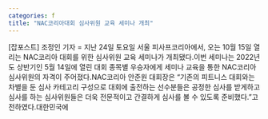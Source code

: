```yaml
---
categories: f
title: "NAC코리아대회 심사위원 교육 세미나 개최"
---
```

[잡포스트] 조정인 기자 = 지난 24일 토요일 서울 피사프코리아에서, 오는 10월 15일 열리는 NAC코리아 대회를 위한 심사위원 교육 세미나가 개최됐다.이번 세미나는 2022년도 상반기인 5월 14일에 열린 대회 종목별 우승자에게 세미나 교육을 통한 NAC코리아 심사위원의 자격이 주어졌다.NAC코리아 안준원 대회장은 “기존의 피트니스 대회와는 차별을 둔 심사 카테고리 구성으로 대회에 출전하는 선수분들은 공정한 심사를 받게하고 심사를 하는 심사위원들은 더욱 전문적이고 간결하게 심사를 볼 수 있도록 준비했다.”고 전하였다.대한민국에